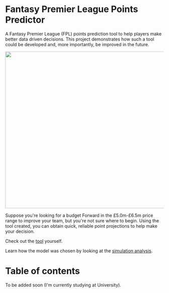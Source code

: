 # Fantasy Premier League Points Predictor

A Fantasy Premier League (FPL) points prediction tool to help players make better data driven decisions. This project demonstrates how such a tool could be developed and, more importantly, be improved in the future.

<img src="https://s10.gifyu.com/images/tool_demo.gif" class="centerImage" height="500" width="550">

Suppose you're looking for a budget Forward in the £5.0m-£6.5m price range to improve your team, but you're not sure where to begin. Using the tool created, you can obtain quick, reliable point projections to help make your decision. 

Check out the [tool](https://public.tableau.com/app/profile/samuel.harrison2532/viz/FPLPointPredictions/Dashboard) yourself.

Learn how the model was chosen by looking at the [simulation analysis](https://public.tableau.com/app/profile/samuel.harrison2532/viz/model_simulation_analysis/Dashboard).

# Table of contents

To be added soon (I'm currently studying at University).
